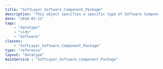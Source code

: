 ```yaml
---
title: "SoftLayer_Software_Component_Package"
description: "This object specifies a specific type of Software Component:  A package instance. "
date: "2018-02-12"
tags:
    - "datatype"
    - "sldn"
    - "Software"
classes:
    - "SoftLayer_Software_Component_Package"
type: "reference"
layout: "datatype"
mainService : "SoftLayer_Software_Component_Package"
---
```

